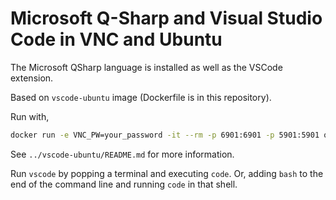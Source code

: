 # Microsoft Q-Sharp and Visual Studio Code in VNC and Ubuntu

The Microsoft QSharp language is installed as well as the VSCode extension.

Based on `vscode-ubuntu` image (Dockerfile is in this repository). 

Run with,

```bash
docker run -e VNC_PW=your_password -it --rm -p 6901:6901 -p 5901:5901 qsharp-vscode-ubuntu
```

See `../vscode-ubuntu/README.md` for more information. 

Run `vscode` by popping a terminal and executing `code`. Or, adding `bash` to the end of the command line and running `code` in that shell. 